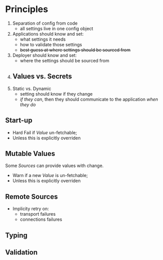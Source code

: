 # Principles

1. Separation of config from code
    - all settings live in one config object
2. Applications should know and set:
    - what settings it needs
    - how to validate those settings
    - ~~best guess at where settings should be sourced from~~
3. Deployer should know and set:
    - where the settings should be sourced from
4. Values vs. Secrets
    -
5. Static vs. Dynamic
    - setting should know if they change
    - _if they can_, then they should communicate to the application _when they do_


## Start-up

- Hard Fail if _Value_ un-fetchable;
- Unless this is explicitly overriden


## Mutable Values

Some _Sources_ can provide values with change.

- Warn if a new _Value_ is un-fetchable;
- Unless this is explicitly overriden


## Remote Sources

- Implicity retry on:
    - transport failures
    - connections failures


## Typing


## Validation
